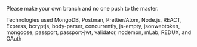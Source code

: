 Please make your own branch and no one push to the master. 


Technologies used
    MongoDB,
    Postman,
    Prettier/Atom,
    Node.js,
    REACT,
    Express,
    bcryptjs,
    body-parser,
    concurrently,
    js-empty,
    jsonwebtoken,
    mongoose,
    passport,
    passport-jwt,
    validator,
    nodemon,
    mLab,
    REDUX,
    and
    OAuth    